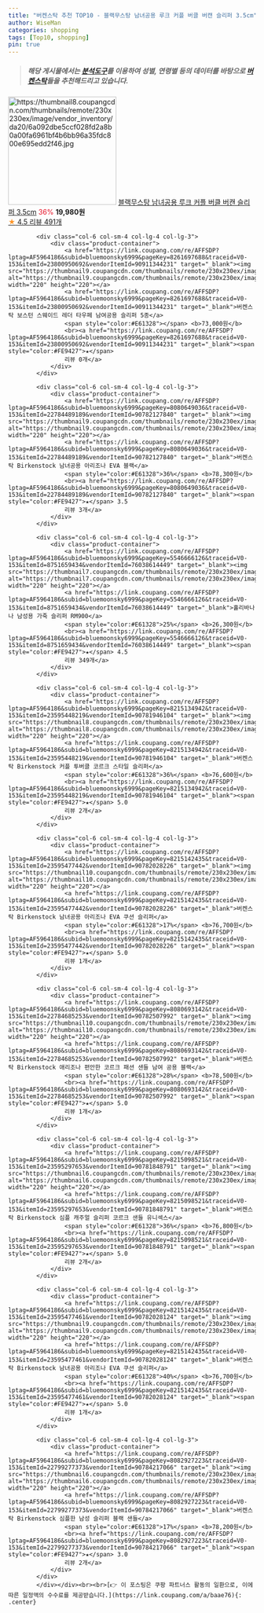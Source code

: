 ```yaml
---
title: "버켄스탁 추천 TOP10 - 블랙무스탕 남녀공용 루크 커플 버클 버캔 슬리퍼 3.5cm"
author: WiseMan
categories: shopping
tags: [Top10, shopping]
pin: true
---
```


> ##### 해당 게시물에서는 [**분석도구**](https://itemscout.io/)를 이용하여 **성별**, **연령별** 등의 데이터를 바탕으로 [**버켄스탁**](https://link.coupang.com/a/baae76)들을 추천해드리고 있습니다.
<div class="container"><div class="row">
            <div class="col-6 col-sm-4 col-lg-4 col-lg-3">
                <div class="product-container">
                    <a href="https://link.coupang.com/re/AFFSDP?lptag=AF5964186&subid=bluemoonsky6999&pageKey=6537018575&traceid=V0-153&itemId=14539672303&vendorItemId=83625492468" target="_blank"><img src="https://thumbnail8.coupangcdn.com/thumbnails/remote/230x230ex/image/vendor_inventory/da20/6a092dbe5ccf028fd2a8b0a00fa6961bf4b6bb96a35fdc800e695edd2f46.jpg" alt="https://thumbnail8.coupangcdn.com/thumbnails/remote/230x230ex/image/vendor_inventory/da20/6a092dbe5ccf028fd2a8b0a00fa6961bf4b6bb96a35fdc800e695edd2f46.jpg" width="220" height="220"></a>
                    <a href="https://link.coupang.com/re/AFFSDP?lptag=AF5964186&subid=bluemoonsky6999&pageKey=6537018575&traceid=V0-153&itemId=14539672303&vendorItemId=83625492468" target="_blank">블랙무스탕 남녀공용 루크 커플 버클 버캔 슬리퍼 3.5cm</a>
                    <span style="color:#E61328">36%</span> <b>19,980원</b>
                    <br><a href="https://link.coupang.com/re/AFFSDP?lptag=AF5964186&subid=bluemoonsky6999&pageKey=6537018575&traceid=V0-153&itemId=14539672303&vendorItemId=83625492468" target="_blank"><span style="color:#FE9427">★</span> 4.5
                    리뷰 491개</a>
                </div>
            </div>
            
            <div class="col-6 col-sm-4 col-lg-4 col-lg-3">
                <div class="product-container">
                    <a href="https://link.coupang.com/re/AFFSDP?lptag=AF5964186&subid=bluemoonsky6999&pageKey=8261697688&traceid=V0-153&itemId=23800950692&vendorItemId=90911344231" target="_blank"><img src="https://thumbnail9.coupangcdn.com/thumbnails/remote/230x230ex/image/vendor_inventory/ee1a/08bbdc595266c969d7576b19e41f98ccbdb12a6b0dd629e122ca799cdcef.png" alt="https://thumbnail9.coupangcdn.com/thumbnails/remote/230x230ex/image/vendor_inventory/ee1a/08bbdc595266c969d7576b19e41f98ccbdb12a6b0dd629e122ca799cdcef.png" width="220" height="220"></a>
                    <a href="https://link.coupang.com/re/AFFSDP?lptag=AF5964186&subid=bluemoonsky6999&pageKey=8261697688&traceid=V0-153&itemId=23800950692&vendorItemId=90911344231" target="_blank">버켄스탁 보스턴 스웨이드 레더 타우페 남여공용 슬리퍼 5종</a>
                    <span style="color:#E61328"></span> <b>73,000원</b>
                    <br><a href="https://link.coupang.com/re/AFFSDP?lptag=AF5964186&subid=bluemoonsky6999&pageKey=8261697688&traceid=V0-153&itemId=23800950692&vendorItemId=90911344231" target="_blank"><span style="color:#FE9427">★</span> 
                    리뷰 0개</a>
                </div>
            </div>
            
            <div class="col-6 col-sm-4 col-lg-4 col-lg-3">
                <div class="product-container">
                    <a href="https://link.coupang.com/re/AFFSDP?lptag=AF5964186&subid=bluemoonsky6999&pageKey=8080649036&traceid=V0-153&itemId=22784489189&vendorItemId=90782127840" target="_blank"><img src="https://thumbnail9.coupangcdn.com/thumbnails/remote/230x230ex/image/vendor_inventory/d828/c2abb2a26b29eb216a8cdb1456a2b336f1abc98934bf6e9696ce56a17786.jpg" alt="https://thumbnail9.coupangcdn.com/thumbnails/remote/230x230ex/image/vendor_inventory/d828/c2abb2a26b29eb216a8cdb1456a2b336f1abc98934bf6e9696ce56a17786.jpg" width="220" height="220"></a>
                    <a href="https://link.coupang.com/re/AFFSDP?lptag=AF5964186&subid=bluemoonsky6999&pageKey=8080649036&traceid=V0-153&itemId=22784489189&vendorItemId=90782127840" target="_blank">버켄스탁 Birkenstock 남녀공용 아리조나 EVA 블랙</a>
                    <span style="color:#E61328">36%</span> <b>78,300원</b>
                    <br><a href="https://link.coupang.com/re/AFFSDP?lptag=AF5964186&subid=bluemoonsky6999&pageKey=8080649036&traceid=V0-153&itemId=22784489189&vendorItemId=90782127840" target="_blank"><span style="color:#FE9427">★</span> 3.5
                    리뷰 3개</a>
                </div>
            </div>
            
            <div class="col-6 col-sm-4 col-lg-4 col-lg-3">
                <div class="product-container">
                    <a href="https://link.coupang.com/re/AFFSDP?lptag=AF5964186&subid=bluemoonsky6999&pageKey=5546666126&traceid=V0-153&itemId=8751659434&vendorItemId=76038614449" target="_blank"><img src="https://thumbnail7.coupangcdn.com/thumbnails/remote/230x230ex/image/rs_quotation_api/ovox9err/a76acc726e1545f590dcfb11a0adfb88.jpg" alt="https://thumbnail7.coupangcdn.com/thumbnails/remote/230x230ex/image/rs_quotation_api/ovox9err/a76acc726e1545f590dcfb11a0adfb88.jpg" width="220" height="220"></a>
                    <a href="https://link.coupang.com/re/AFFSDP?lptag=AF5964186&subid=bluemoonsky6999&pageKey=5546666126&traceid=V0-153&itemId=8751659434&vendorItemId=76038614449" target="_blank">홀리바나나 남성용 가죽 슬리퍼 RM900</a>
                    <span style="color:#E61328">25%</span> <b>26,300원</b>
                    <br><a href="https://link.coupang.com/re/AFFSDP?lptag=AF5964186&subid=bluemoonsky6999&pageKey=5546666126&traceid=V0-153&itemId=8751659434&vendorItemId=76038614449" target="_blank"><span style="color:#FE9427">★</span> 4.5
                    리뷰 349개</a>
                </div>
            </div>
            
            <div class="col-6 col-sm-4 col-lg-4 col-lg-3">
                <div class="product-container">
                    <a href="https://link.coupang.com/re/AFFSDP?lptag=AF5964186&subid=bluemoonsky6999&pageKey=8215134942&traceid=V0-153&itemId=23595448219&vendorItemId=90781946104" target="_blank"><img src="https://thumbnail8.coupangcdn.com/thumbnails/remote/230x230ex/image/vendor_inventory/0437/7d9815a33eda0e8815838dd2253f79190725c89e07c38df52bd4de2d3136.jpg" alt="https://thumbnail8.coupangcdn.com/thumbnails/remote/230x230ex/image/vendor_inventory/0437/7d9815a33eda0e8815838dd2253f79190725c89e07c38df52bd4de2d3136.jpg" width="220" height="220"></a>
                    <a href="https://link.coupang.com/re/AFFSDP?lptag=AF5964186&subid=bluemoonsky6999&pageKey=8215134942&traceid=V0-153&itemId=23595448219&vendorItemId=90781946104" target="_blank">버켄스탁 Birkenstock 커플 투버클 코르크 스타일 슬리퍼</a>
                    <span style="color:#E61328">36%</span> <b>76,600원</b>
                    <br><a href="https://link.coupang.com/re/AFFSDP?lptag=AF5964186&subid=bluemoonsky6999&pageKey=8215134942&traceid=V0-153&itemId=23595448219&vendorItemId=90781946104" target="_blank"><span style="color:#FE9427">★</span> 5.0
                    리뷰 2개</a>
                </div>
            </div>
            
            <div class="col-6 col-sm-4 col-lg-4 col-lg-3">
                <div class="product-container">
                    <a href="https://link.coupang.com/re/AFFSDP?lptag=AF5964186&subid=bluemoonsky6999&pageKey=8215142435&traceid=V0-153&itemId=23595477442&vendorItemId=90782028226" target="_blank"><img src="https://thumbnail10.coupangcdn.com/thumbnails/remote/230x230ex/image/vendor_inventory/e014/2623a65852efa40941d1c3ed03be7ea07753b554d636fbea09f5c3c439e5.jpg" alt="https://thumbnail10.coupangcdn.com/thumbnails/remote/230x230ex/image/vendor_inventory/e014/2623a65852efa40941d1c3ed03be7ea07753b554d636fbea09f5c3c439e5.jpg" width="220" height="220"></a>
                    <a href="https://link.coupang.com/re/AFFSDP?lptag=AF5964186&subid=bluemoonsky6999&pageKey=8215142435&traceid=V0-153&itemId=23595477442&vendorItemId=90782028226" target="_blank">버켄스탁 Birkenstock 남녀공용 아리조나 EVA 쿠션 슬리퍼</a>
                    <span style="color:#E61328">17%</span> <b>76,700원</b>
                    <br><a href="https://link.coupang.com/re/AFFSDP?lptag=AF5964186&subid=bluemoonsky6999&pageKey=8215142435&traceid=V0-153&itemId=23595477442&vendorItemId=90782028226" target="_blank"><span style="color:#FE9427">★</span> 5.0
                    리뷰 1개</a>
                </div>
            </div>
            
            <div class="col-6 col-sm-4 col-lg-4 col-lg-3">
                <div class="product-container">
                    <a href="https://link.coupang.com/re/AFFSDP?lptag=AF5964186&subid=bluemoonsky6999&pageKey=8080693142&traceid=V0-153&itemId=22784685253&vendorItemId=90782507992" target="_blank"><img src="https://thumbnail10.coupangcdn.com/thumbnails/remote/230x230ex/image/vendor_inventory/1730/0428af27f3def964cb4f4fdfa03ca6c207c6c200c800f80cc430e718fc9f.jpg" alt="https://thumbnail10.coupangcdn.com/thumbnails/remote/230x230ex/image/vendor_inventory/1730/0428af27f3def964cb4f4fdfa03ca6c207c6c200c800f80cc430e718fc9f.jpg" width="220" height="220"></a>
                    <a href="https://link.coupang.com/re/AFFSDP?lptag=AF5964186&subid=bluemoonsky6999&pageKey=8080693142&traceid=V0-153&itemId=22784685253&vendorItemId=90782507992" target="_blank">버켄스탁 Birkenstock 애리조나 편안한 코르크 패션 샌들 남여 공용 블랙</a>
                    <span style="color:#E61328">28%</span> <b>78,500원</b>
                    <br><a href="https://link.coupang.com/re/AFFSDP?lptag=AF5964186&subid=bluemoonsky6999&pageKey=8080693142&traceid=V0-153&itemId=22784685253&vendorItemId=90782507992" target="_blank"><span style="color:#FE9427">★</span> 5.0
                    리뷰 1개</a>
                </div>
            </div>
            
            <div class="col-6 col-sm-4 col-lg-4 col-lg-3">
                <div class="product-container">
                    <a href="https://link.coupang.com/re/AFFSDP?lptag=AF5964186&subid=bluemoonsky6999&pageKey=8215098521&traceid=V0-153&itemId=23595297653&vendorItemId=90781848791" target="_blank"><img src="https://thumbnail6.coupangcdn.com/thumbnails/remote/230x230ex/image/vendor_inventory/a506/afe08ed4664b41c807b220be7421f5ae28d2255f3a74ca30a826675d44bd.jpg" alt="https://thumbnail6.coupangcdn.com/thumbnails/remote/230x230ex/image/vendor_inventory/a506/afe08ed4664b41c807b220be7421f5ae28d2255f3a74ca30a826675d44bd.jpg" width="220" height="220"></a>
                    <a href="https://link.coupang.com/re/AFFSDP?lptag=AF5964186&subid=bluemoonsky6999&pageKey=8215098521&traceid=V0-153&itemId=23595297653&vendorItemId=90781848791" target="_blank">버켄스탁 Birkenstock 심플 캐주얼 슬리퍼 코르크 샌들 유니섹스</a>
                    <span style="color:#E61328">36%</span> <b>76,800원</b>
                    <br><a href="https://link.coupang.com/re/AFFSDP?lptag=AF5964186&subid=bluemoonsky6999&pageKey=8215098521&traceid=V0-153&itemId=23595297653&vendorItemId=90781848791" target="_blank"><span style="color:#FE9427">★</span> 5.0
                    리뷰 2개</a>
                </div>
            </div>
            
            <div class="col-6 col-sm-4 col-lg-4 col-lg-3">
                <div class="product-container">
                    <a href="https://link.coupang.com/re/AFFSDP?lptag=AF5964186&subid=bluemoonsky6999&pageKey=8215142435&traceid=V0-153&itemId=23595477461&vendorItemId=90782028124" target="_blank"><img src="https://thumbnail9.coupangcdn.com/thumbnails/remote/230x230ex/image/vendor_inventory/4357/12d909bab4a2d425e4c181f9b2d9fa78c797fe495ab2f244e23b3a6e5f8e.jpg" alt="https://thumbnail9.coupangcdn.com/thumbnails/remote/230x230ex/image/vendor_inventory/4357/12d909bab4a2d425e4c181f9b2d9fa78c797fe495ab2f244e23b3a6e5f8e.jpg" width="220" height="220"></a>
                    <a href="https://link.coupang.com/re/AFFSDP?lptag=AF5964186&subid=bluemoonsky6999&pageKey=8215142435&traceid=V0-153&itemId=23595477461&vendorItemId=90782028124" target="_blank">버켄스탁 Birkenstock 남녀공용 아리조나 EVA 쿠션 슬리퍼</a>
                    <span style="color:#E61328">40%</span> <b>76,700원</b>
                    <br><a href="https://link.coupang.com/re/AFFSDP?lptag=AF5964186&subid=bluemoonsky6999&pageKey=8215142435&traceid=V0-153&itemId=23595477461&vendorItemId=90782028124" target="_blank"><span style="color:#FE9427">★</span> 5.0
                    리뷰 1개</a>
                </div>
            </div>
            
            <div class="col-6 col-sm-4 col-lg-4 col-lg-3">
                <div class="product-container">
                    <a href="https://link.coupang.com/re/AFFSDP?lptag=AF5964186&subid=bluemoonsky6999&pageKey=8082927223&traceid=V0-153&itemId=22799277373&vendorItemId=90784217066" target="_blank"><img src="https://thumbnail6.coupangcdn.com/thumbnails/remote/230x230ex/image/vendor_inventory/3a3c/11fdeeff4aeb3a1c62195c23098405e0e9923a4b9f6e1fc6923db793ccf7.jpg" alt="https://thumbnail6.coupangcdn.com/thumbnails/remote/230x230ex/image/vendor_inventory/3a3c/11fdeeff4aeb3a1c62195c23098405e0e9923a4b9f6e1fc6923db793ccf7.jpg" width="220" height="220"></a>
                    <a href="https://link.coupang.com/re/AFFSDP?lptag=AF5964186&subid=bluemoonsky6999&pageKey=8082927223&traceid=V0-153&itemId=22799277373&vendorItemId=90784217066" target="_blank">버켄스탁 Birkenstock 심플한 남성 슬리퍼 블랙 샌들</a>
                    <span style="color:#E61328">17%</span> <b>78,200원</b>
                    <br><a href="https://link.coupang.com/re/AFFSDP?lptag=AF5964186&subid=bluemoonsky6999&pageKey=8082927223&traceid=V0-153&itemId=22799277373&vendorItemId=90784217066" target="_blank"><span style="color:#FE9427">★</span> 3.0
                    리뷰 2개</a>
                </div>
            </div>
            </div></div><br><br>[👉 이 포스팅은 쿠팡 파트너스 활동의 일환으로, 이에 따른 일정액의 수수료를 제공받습니다.](https://link.coupang.com/a/baae76){: .center}